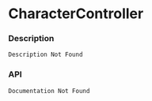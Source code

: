 # CharacterController

### Description

    Description Not Found

### API

    Documentation Not Found

